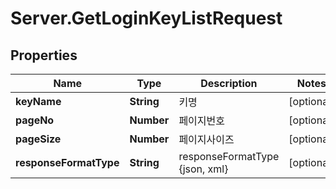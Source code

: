 # Server.GetLoginKeyListRequest

## Properties
Name | Type | Description | Notes
------------ | ------------- | ------------- | -------------
**keyName** | **String** | 키명 | [optional] 
**pageNo** | **Number** | 페이지번호 | [optional] 
**pageSize** | **Number** | 페이지사이즈 | [optional] 
**responseFormatType** | **String** | responseFormatType {json, xml} | [optional] 


